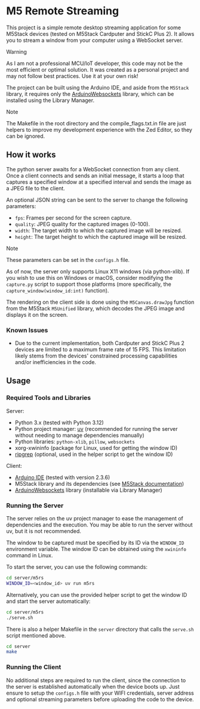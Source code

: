 # M5 Remote Streaming

This project is a simple remote desktop streaming application for some M5Stack devices (tested on M5Stack Cardputer and StickC Plus 2).
It allows you to stream a window from your computer using a WebSocket server.

> [!WARNING]
> As I am not a professional MCU/IoT developer, this code may not be the most efficient or optimal solution. It was created as a personal project and may not follow best practices. Use it at your own risk!

The project can be built using the Arduino IDE, and aside from the `M5Stack` library, it requires only the [ArduinoWebsockets](https://www.ardu-badge.com/ArduinoWebsockets) library, which can be installed using the Library Manager.

> [!NOTE]
> The Makefile in the root directory and the compile_flags.txt.in file are just helpers to improve my development experience with the Zed Editor, so they can be ignored.

## How it works

The python server awaits for a WebSocket connection from any client. Once a client connects and sends an initial message, it starts a loop that captures a specified window at a specified interval and sends the image as a JPEG file to the client.

An optional JSON string can be sent to the server to change the following parameters:
- `fps`: Frames per second for the screen capture.
- `quality`: JPEG quality for the captured images (0-100).
- `width`: The target width to which the captured image will be resized.
- `height`: The target height to which the captured image will be resized.

> [!NOTE]
> These parameters can be set in the `configs.h` file.

As of now, the server only supports Linux X11 windows (via python-xlib).
If you wish to use this on Windows or macOS, consider modifying the `capture.py` script to support those platforms (more specifically, the `capture_window(window_id:int)` function).

The rendering on the client side is done using the `M5Canvas.drawJpg` function from the M5Stack `M5Unified` library, which decodes the JPEG image and displays it on the screen.

### Known Issues

- Due to the current implementation, both Cardputer and StickC Plus 2 devices are limited to a maximum frame rate of 15 FPS. This limitation likely stems from the devices' constrained processing capabilities and/or inefficiencies in the code.

## Usage

### Required Tools and Libraries

Server:
- Python 3.x (tested with Python 3.12)
- Python project manager: [uv](https://docs.astral.sh/uv/) (recommended for running the server without needing to manage dependencies manually)
- Python libraries: `python-xlib`, `pillow`, `websockets`
- xorg-xwininfo (package for Linux, used for getting the window ID)
- [ripgrep](https://github.com/BurntSushi/ripgrep) (optional, used in the helper script to get the window ID)

Client:
- [Arduino IDE](https://www.arduino.cc/en/software/) (tested with version 2.3.6)
- M5Stack library and its dependencies (see [M5Stack documentation](https://docs.m5stack.com/en/arduino/arduino_ide))
- [ArduinoWebsockets](https://www.ardu-badge.com/ArduinoWebsockets) library (installable via Library Manager)


### Running the Server

The server relies on the uv project manager to ease the management of dependencies and the execution.
You may be able to run the server without uv, but it is not recommended.

The window to be captured must be specified by its ID via the `WINDOW_ID` environment variable.
The window ID can be obtained using the `xwininfo` command in Linux.

To start the server, you can use the following commands:
```sh
cd server/m5rs
WINDOW_ID=<window_id> uv run m5rs
```

Alternatively, you can use the provided helper script to get the window ID and start the server automatically:
```sh
cd server/m5rs
./serve.sh
```

There is also a helper Makefile in the `server` directory that calls the `serve.sh` script mentioned above.

```sh
cd server
make
```

### Running the Client

No additional steps are required to run the client, since the connection to the server is established automatically when the device boots up.
Just ensure to setup the `configs.h` file with your WIFI credentials, server address and optional streaming parameters before uploading the code to the device.
